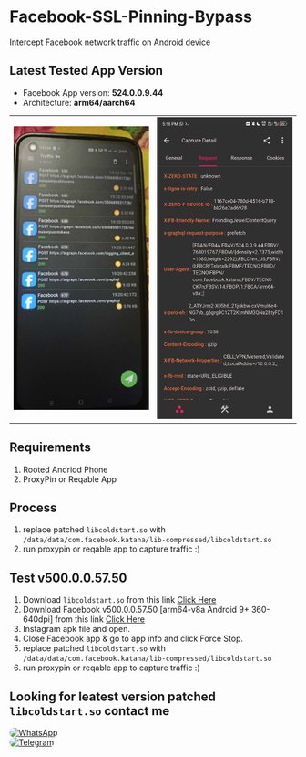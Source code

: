 # Facebook-SSL-Pinning-Bypass
Intercept Facebook network traffic on Android device

## Latest Tested App Version
- Facebook App version: **524.0.0.9.44**
- Architecture: **arm64/aarch64**

<table>
  <tr>
    <td><img src="https://raw.githubusercontent.com/SHAJON-404/Facebook-SSL-Pinning-Bypass/refs/heads/main/IMAGE/traffic_log.png" alt="main traffic" width="450"></td>
    <td><img src="https://raw.githubusercontent.com/SHAJON-404/Facebook-SSL-Pinning-Bypass/refs/heads/main/IMAGE/v524.jpg" alt="headers" width="450"></td>
  </tr>
</table>

## Requirements
 1. Rooted Andriod Phone
 2. ProxyPin or Reqable App

## Process
 1. replace patched `libcoldstart.so` with `/data/data/com.facebook.katana/lib-compressed/libcoldstart.so`
 2. run proxypin or reqable app to capture traffic :)

## Test v500.0.0.57.50
 1. Download `libcoldstart.so` from this link [Click Here](https://github.com/SHAJON-404/Facebook-SSL-Pinning-Bypass/tree/main/patched_lib)
 2. Download Facebook v500.0.0.57.50 [arm64-v8a Android 9+ 360-640dpi] from this link [Click Here](https://www.apkmirror.com/apk/facebook-2/facebook/facebook-500-0-0-57-50-release/facebook-500-0-0-57-50-8-android-apk-download/)
 3. Instagram apk file and open.
 4. Close Facebook app & go to app info and click Force Stop.
 5. replace patched `libcoldstart.so` with `/data/data/com.facebook.katana/lib-compressed/libcoldstart.so`
 6. run proxypin or reqable app to capture traffic :)

## Looking for leatest version patched `libcoldstart.so` contact me
<p align="left">
  <a href="https://wa.me/+8801851786150" target="_blank">
    <img src="https://img.shields.io/badge/Chat%20on%20WhatsApp-25D366?style=for-the-badge&logo=whatsapp&logoColor=white&labelColor=202124&color=25D366&logoWidth=20" alt="WhatsApp" style="border-radius: 50px;"/>
  </a>
  <br>
  <a href="https://t.me/DarknessKing999" target="_blank">
    <img src="https://img.shields.io/badge/Chat%20on%20Telegram-2CA5E0?style=for-the-badge&logo=telegram&logoColor=white&labelColor=202124&color=2CA5E0&logoWidth=20" alt="Telegram" style="border-radius: 50px;"/>
  </a>
</p>

